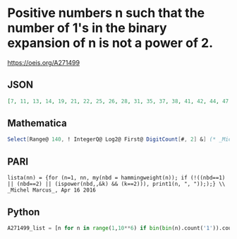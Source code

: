 # Positive numbers n such that the number of 1's in the binary expansion of n is not a power of 2\.
https://oeis.org/A271499
## JSON
```JSON
[7, 11, 13, 14, 19, 21, 22, 25, 26, 28, 31, 35, 37, 38, 41, 42, 44, 47, 49, 50, 52, 55, 56, 59, 61, 62, 63, 67, 69, 70, 73, 74, 76, 79, 81, 82, 84, 87, 88, 91, 93, 94, 95, 97, 98, 100, 103, 104, 107, 109, 110, 111, 112, 115, 117, 118, 119, 121, 122, 123, 124, 125, 126, 127, 131, 133, 134, 137, 138, 140]
```
## Mathematica
```Mathematica
Select[Range@ 140, ! IntegerQ@ Log2@ First@ DigitCount[#, 2] &] (* _Michael De Vlieger_, Apr 16 2016 *)
```
## PARI
```PARI
lista(nn) = {for (n=1, nn, my(nbd = hammingweight(n)); if (!((nbd==1) || (nbd==2) || (ispower(nbd,,&k) && (k==2))), print1(n, ", ")););} \\ _Michel Marcus_, Apr 16 2016
```
## Python
```Python
A271499_list = [n for n in range(1,10**6) if bin(bin(n).count('1')).count('1') != 1] # _Chai Wah Wu_, Apr 16 2016
```
